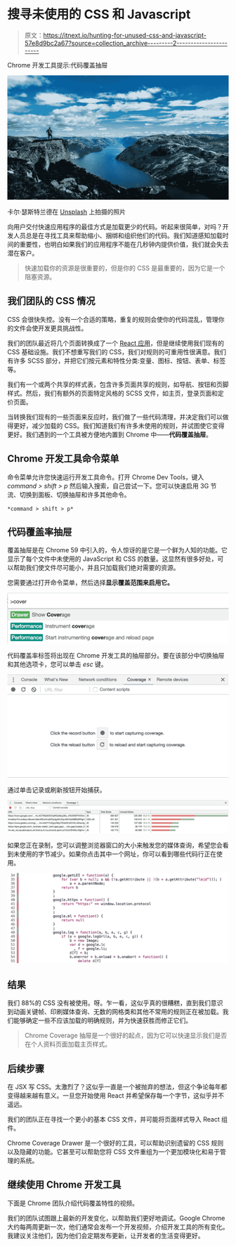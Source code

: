 # 搜寻未使用的 CSS 和 Javascript

> 原文：<https://itnext.io/hunting-for-unused-css-and-javascript-57e8d9bc2a67?source=collection_archive---------2----------------------->

Chrome 开发工具提示:代码覆盖抽屉

![](img/7a3899d3d5a723b2f84b5c8c45dce602.png)

卡尔·瑟斯特兰德在 [Unsplash](https://unsplash.com?utm_source=medium&utm_medium=referral) 上拍摄的照片

向用户交付快速应用程序的最佳方式是加载更少的代码。听起来很简单，对吗？开发人员总是在寻找工具来帮助缩小、捆绑和组织他们的代码。我们知道感知加载时间的重要性，也明白如果我们的应用程序不能在几秒钟内提供价值，我们就会失去潜在客户。

> 快速加载你的资源是很重要的，但是你的 CSS 是最重要的，因为它是一个阻塞资源。

## 我们团队的 CSS 情况

CSS 会很快失控。没有一个合适的策略，重复的规则会使你的代码混乱，管理你的文件会使开发更具挑战性。

我们的团队最近将几个页面转换成了一个 [React 应用](https://medium.com/@chrisgirard/converting-your-code-base-to-react-1930945dc017)，但是继续使用我们现有的 CSS 基础设施。我们不想重写我们的 CSS，我们对规则的可重用性很满意。我们有许多 SCSS 部分，并把它们按元素和特性分类:变量、图标、按钮、表单、标签等。

我们有一个或两个共享的样式表，包含许多页面共享的规则，如导航、按钮和页脚样式。然后，我们有额外的页面特定风格的 SCSS 文件，如主页，登录页面和定价页面。

当转换我们现有的一些页面来反应时，我们做了一些代码清理，并决定我们可以做得更好，减少加载的 CSS。我们知道我们有许多未使用的规则，并试图使它变得更好。我们遇到的一个工具被方便地内置到 Chrome 中——**代码覆盖抽屉**。

## Chrome 开发工具命令菜单

命令菜单允许您快速运行开发工具命令。打开 Chrome Dev Tools，键入 *command > shift > p* 然后输入搜索，自己尝试一下。您可以快速启用 3G 节流、切换到面板、切换抽屉和许多其他命令。

```
*command > shift > p*
```

## 代码覆盖率抽屉

覆盖抽屉是在 Chrome 59 中引入的，令人惊讶的是它是一个鲜为人知的功能。它显示了每个文件中未使用的 JavaScript 和 CSS 的数量。这显然有很多好处，可以帮助我们使文件尽可能小，并且只加载我们绝对需要的资源。

您需要通过打开命令菜单，然后选择**显示覆盖范围来启用它。**

![](img/7cf2d2614317c1b2b7413d616560e0f5.png)

代码覆盖率标签将出现在 Chrome 开发工具的抽屉部分。要在该部分中切换抽屉和其他选项卡，您可以单击 *esc* 键。

![](img/091474e2df1cc53648c065933945f304.png)

通过单击记录或刷新按钮开始捕获。

![](img/aa07509bb875beeea289e9ac6b0d8cda.png)

如果您正在录制，您可以调整浏览器窗口的大小来触发您的媒体查询，希望您会看到未使用的字节减少。如果你点击其中一个网址，你可以看到哪些代码行正在使用。

![](img/82144c7027081679790736c9459de179.png)

## 结果

我们 88%的 CSS 没有被使用。呀。乍一看，这似乎真的很糟糕，直到我们意识到动画关键帧、印刷媒体查询、无数的网格类和其他不常用的规则正在被加载。我们能够确定一些不应该加载的明确规则，并为快速获胜而修正它们。

> Chrome Coverage 抽屉是一个很好的起点，因为它可以快速显示我们是否在个人资料页面加载主页样式。

## 后续步骤

在 JSX 写 CSS。太激烈了？这似乎一直是一个被抛弃的想法，但这个争论每年都变得越来越有意义。一旦您开始使用 React 并希望保存每一个字节，这似乎并不遥远。

我们的团队正在寻找一个更小的基本 CSS 文件，并可能将页面样式导入 React 组件。

Chrome Coverage Drawer 是一个很好的工具，可以帮助识别遗留的 CSS 规则以及隐藏的功能。它甚至可以帮助您将 CSS 文件重组为一个更加模块化和易于管理的系统。

## 继续使用 Chrome 开发工具

下面是 Chrome 团队介绍代码覆盖特性的视频。

我们的团队试图跟上最新的开发变化，以帮助我们更好地调试。Google Chrome 大约每两周更新一次，他们通常会发布一个开发视频，介绍开发工具的所有变化。我建议关注他们，因为他们会定期发布更新，让开发者的生活变得更好。